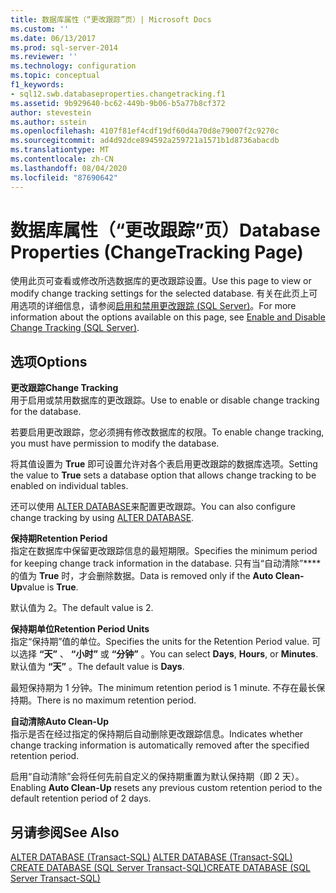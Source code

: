 ```yaml
---
title: 数据库属性（“更改跟踪”页）| Microsoft Docs
ms.custom: ''
ms.date: 06/13/2017
ms.prod: sql-server-2014
ms.reviewer: ''
ms.technology: configuration
ms.topic: conceptual
f1_keywords:
- sql12.swb.databaseproperties.changetracking.f1
ms.assetid: 9b929640-bc62-449b-9b06-b5a77b8cf372
author: stevestein
ms.author: sstein
ms.openlocfilehash: 4107f81ef4cdf19df60d4a70d8e79007f2c9270c
ms.sourcegitcommit: ad4d92dce894592a259721a1571b1d8736abacdb
ms.translationtype: MT
ms.contentlocale: zh-CN
ms.lasthandoff: 08/04/2020
ms.locfileid: "87690642"
---
```

# <a name="database-properties-changetracking-page"></a><span data-ttu-id="21ec0-102">数据库属性（“更改跟踪”页）</span><span class="sxs-lookup"><span data-stu-id="21ec0-102">Database Properties (ChangeTracking Page)</span></span>
  <span data-ttu-id="21ec0-103">使用此页可查看或修改所选数据库的更改跟踪设置。</span><span class="sxs-lookup"><span data-stu-id="21ec0-103">Use this page to view or modify change tracking settings for the selected database.</span></span> <span data-ttu-id="21ec0-104">有关在此页上可用选项的详细信息，请参阅[启用和禁用更改跟踪 (SQL Server)](../track-changes/enable-and-disable-change-tracking-sql-server.md)。</span><span class="sxs-lookup"><span data-stu-id="21ec0-104">For more information about the options available on this page, see [Enable and Disable Change Tracking &#40;SQL Server&#41;](../track-changes/enable-and-disable-change-tracking-sql-server.md).</span></span>  
  
## <a name="options"></a><span data-ttu-id="21ec0-105">选项</span><span class="sxs-lookup"><span data-stu-id="21ec0-105">Options</span></span>  
 <span data-ttu-id="21ec0-106">**更改跟踪**</span><span class="sxs-lookup"><span data-stu-id="21ec0-106">**Change Tracking**</span></span>  
 <span data-ttu-id="21ec0-107">用于启用或禁用数据库的更改跟踪。</span><span class="sxs-lookup"><span data-stu-id="21ec0-107">Use to enable or disable change tracking for the database.</span></span>  
  
 <span data-ttu-id="21ec0-108">若要启用更改跟踪，您必须拥有修改数据库的权限。</span><span class="sxs-lookup"><span data-stu-id="21ec0-108">To enable change tracking, you must have permission to modify the database.</span></span>  
  
 <span data-ttu-id="21ec0-109">将其值设置为 **True** 即可设置允许对各个表启用更改跟踪的数据库选项。</span><span class="sxs-lookup"><span data-stu-id="21ec0-109">Setting the value to **True** sets a database option that allows change tracking to be enabled on individual tables.</span></span>  
  
 <span data-ttu-id="21ec0-110">还可以使用 [ALTER DATABASE](/sql/t-sql/statements/alter-database-transact-sql)来配置更改跟踪。</span><span class="sxs-lookup"><span data-stu-id="21ec0-110">You can also configure change tracking by using [ALTER DATABASE](/sql/t-sql/statements/alter-database-transact-sql).</span></span>  
  
 <span data-ttu-id="21ec0-111">**保持期**</span><span class="sxs-lookup"><span data-stu-id="21ec0-111">**Retention Period**</span></span>  
 <span data-ttu-id="21ec0-112">指定在数据库中保留更改跟踪信息的最短期限。</span><span class="sxs-lookup"><span data-stu-id="21ec0-112">Specifies the minimum period for keeping change track information in the database.</span></span> <span data-ttu-id="21ec0-113">只有当“自动清除”\*\*\*\* 的值为 **True** 时，才会删除数据。</span><span class="sxs-lookup"><span data-stu-id="21ec0-113">Data is removed only if the **Auto Clean-Up**value is **True**.</span></span>  
  
 <span data-ttu-id="21ec0-114">默认值为 2。</span><span class="sxs-lookup"><span data-stu-id="21ec0-114">The default value is 2.</span></span>  
  
 <span data-ttu-id="21ec0-115">**保持期单位**</span><span class="sxs-lookup"><span data-stu-id="21ec0-115">**Retention Period Units**</span></span>  
 <span data-ttu-id="21ec0-116">指定“保持期”值的单位。</span><span class="sxs-lookup"><span data-stu-id="21ec0-116">Specifies the units for the Retention Period value.</span></span> <span data-ttu-id="21ec0-117">可以选择 **“天”** 、 **“小时”** 或 **“分钟”** 。</span><span class="sxs-lookup"><span data-stu-id="21ec0-117">You can select **Days**, **Hours**, or **Minutes**.</span></span> <span data-ttu-id="21ec0-118">默认值为 **“天”** 。</span><span class="sxs-lookup"><span data-stu-id="21ec0-118">The default value is **Days**.</span></span>  
  
 <span data-ttu-id="21ec0-119">最短保持期为 1 分钟。</span><span class="sxs-lookup"><span data-stu-id="21ec0-119">The minimum retention period is 1 minute.</span></span> <span data-ttu-id="21ec0-120">不存在最长保持期。</span><span class="sxs-lookup"><span data-stu-id="21ec0-120">There is no maximum retention period.</span></span>  
  
 <span data-ttu-id="21ec0-121">**自动清除**</span><span class="sxs-lookup"><span data-stu-id="21ec0-121">**Auto Clean-Up**</span></span>  
 <span data-ttu-id="21ec0-122">指示是否在经过指定的保持期后自动删除更改跟踪信息。</span><span class="sxs-lookup"><span data-stu-id="21ec0-122">Indicates whether change tracking information is automatically removed after the specified retention period.</span></span>  
  
 <span data-ttu-id="21ec0-123">启用“自动清除”会将任何先前自定义的保持期重置为默认保持期（即 2 天）。</span><span class="sxs-lookup"><span data-stu-id="21ec0-123">Enabling **Auto Clean-Up** resets any previous custom retention period to the default retention period of 2 days.</span></span>  
  
## <a name="see-also"></a><span data-ttu-id="21ec0-124">另请参阅</span><span class="sxs-lookup"><span data-stu-id="21ec0-124">See Also</span></span>  
 <span data-ttu-id="21ec0-125">[ALTER DATABASE (Transact-SQL)](/sql/t-sql/statements/alter-database-transact-sql) </span><span class="sxs-lookup"><span data-stu-id="21ec0-125">[ALTER DATABASE &#40;Transact-SQL&#41;](/sql/t-sql/statements/alter-database-transact-sql) </span></span>  
 [<span data-ttu-id="21ec0-126">CREATE DATABASE (SQL Server Transact-SQL)</span><span class="sxs-lookup"><span data-stu-id="21ec0-126">CREATE DATABASE &#40;SQL Server Transact-SQL&#41;</span></span>](/sql/t-sql/statements/create-database-sql-server-transact-sql)  
  
  
